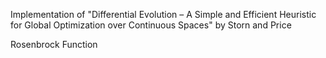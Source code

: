 Implementation of "Differential Evolution – A Simple and Efficient Heuristic for Global Optimization over Continuous Spaces" by Storn and Price

Rosenbrock Function
